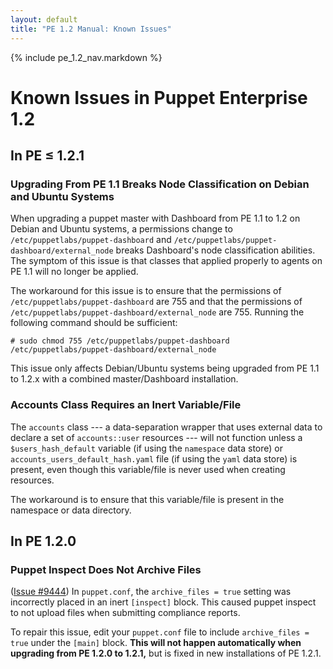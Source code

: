 ```yaml
---
layout: default
title: "PE 1.2 Manual: Known Issues"
---
```


{% include pe_1.2_nav.markdown %}

Known Issues in Puppet Enterprise 1.2
=====

In PE ≤ 1.2.1
-----

### Upgrading From PE 1.1 Breaks Node Classification on Debian and Ubuntu Systems

When upgrading a puppet master with Dashboard from PE 1.1 to 1.2 on Debian and Ubuntu systems, a permissions change to `/etc/puppetlabs/puppet-dashboard` and `/etc/puppetlabs/puppet-dashboard/external_node` breaks Dashboard's node classification abilities. The symptom of this issue is that classes that applied properly to agents on PE 1.1 will no longer be applied. 

The workaround for this issue is to ensure that the permissions of `/etc/puppetlabs/puppet-dashboard` are 755 and that the permissions of `/etc/puppetlabs/puppet-dashboard/external_node` are 755. Running the following command should be sufficient:

    # sudo chmod 755 /etc/puppetlabs/puppet-dashboard /etc/puppetlabs/puppet-dashboard/external_node

This issue only affects Debian/Ubuntu systems being upgraded from PE 1.1 to 1.2.x with a combined master/Dashboard installation.


### Accounts Class Requires an Inert Variable/File

The `accounts` class --- a data-separation wrapper that uses external data to declare a set of `accounts::user` resources --- will not function unless a `$users_hash_default` variable (if using the `namespace` data store) or `accounts_users_default_hash.yaml` file (if using the `yaml` data store) is present, even though this variable/file is never used when creating resources. 

The workaround is to ensure that this variable/file is present in the namespace or data directory.


In PE 1.2.0
-----

### Puppet Inspect Does Not Archive Files

([Issue #9444](https://projects.puppetlabs.com/issues/9444))
In `puppet.conf`, the `archive_files = true` setting was incorrectly placed in an inert `[inspect]` block. This caused puppet inspect to not upload files when submitting compliance reports. 

To repair this issue, edit your `puppet.conf` file to include `archive_files = true` under the `[main]` block. **This will not happen automatically when upgrading from PE 1.2.0 to 1.2.1,** but is fixed in new installations of PE 1.2.1.

